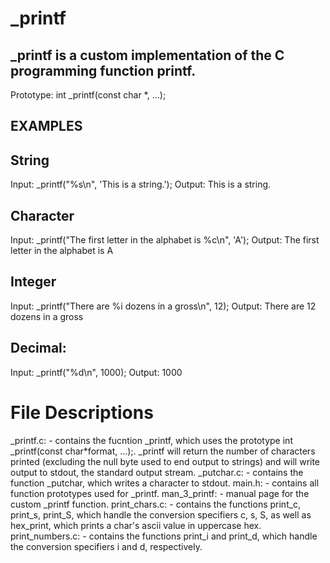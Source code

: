 # _printf

## _printf is a custom implementation of the C programming function printf.
Prototype: int _printf(const char *, ...);

## EXAMPLES

## String
Input: _printf(&quot;%s\n&quot;, &#39;This is a string.&#39;);
Output: This is a string.

## Character
Input: _printf(&quot;The first letter in the alphabet is %c\n&quot;, &#39;A&#39;);
Output: The first letter in the alphabet is A

## Integer
Input: _printf(&quot;There are %i dozens in a gross\n&quot;, 12);
Output: There are 12 dozens in a gross

## Decimal:
Input: _printf(&quot;%d\n&quot;, 1000);
Output: 1000

# File Descriptions
 _printf.c: - contains the fucntion _printf, which uses the prototype int _printf(const char*format, ...);.
_printf will return the number of characters printed (excluding the null byte used to end output to strings) and will write output to stdout, the standard output stream.
_putchar.c: - contains the function _putchar, which writes a character to stdout.
main.h: - contains all function prototypes used for _printf.
man_3_printf: - manual page for the custom _printf function.
print_chars.c: - contains the functions print_c, print_s, print_S, which handle the conversion specifiers c, s, S, as well as hex_print, which prints a char&#39;s ascii value in uppercase hex.
print_numbers.c: - contains the functions print_i and print_d, which handle the conversion specifiers i and d, respectively.
